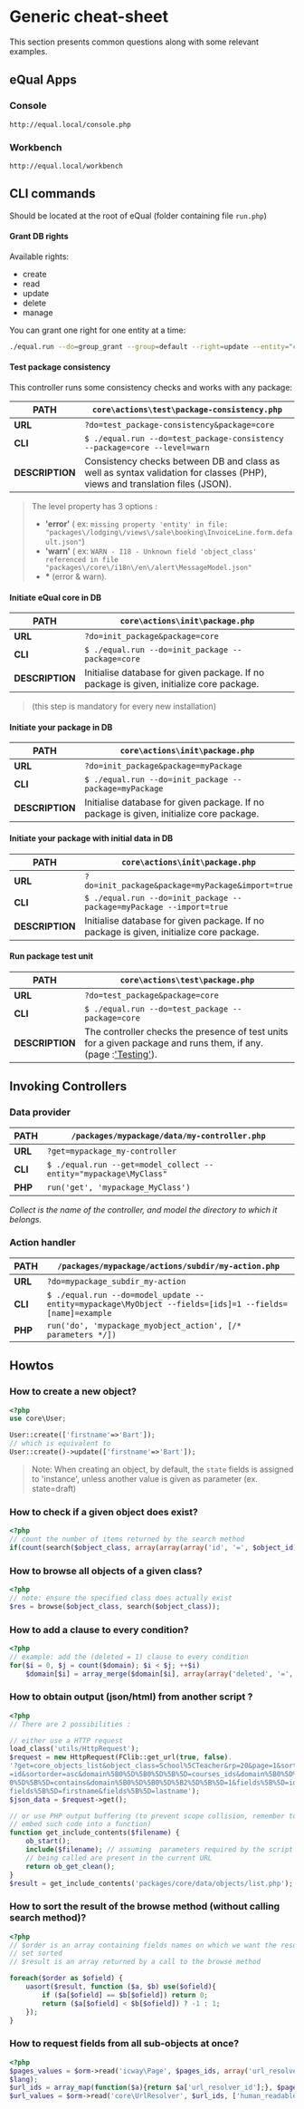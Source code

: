 # Generic cheat-sheet

This section presents common questions along with some relevant examples.

## eQual Apps

### Console

```
http://equal.local/console.php
```

### Workbench

```
http://equal.local/workbench
```

## CLI commands

Should be located at the root of eQual (folder containing file `run.php`)

#### Grant DB rights

Available rights:

- create
- read
- update
- delete
- manage

You can grant one right for one entity at a time:

```bash
./equal.run --do=group_grant --group=default --right=update --entity="core\User"
```

#### Test package consistency

This controller runs some consistency checks and works with any package:

| **PATH**        | `core\actions\test\package-consistency.php`                                                                                 |
|-----------------|-----------------------------------------------------------------------------------------------------------------------------|
| **URL**         | `?do=test_package-consistency&package=core`                                                                                 |
| **CLI**         | `$ ./equal.run --do=test_package-consistency --package=core --level=warn`                                                   |
| **DESCRIPTION** | Consistency checks between DB and class as well as syntax validation for classes (PHP), views and translation files (JSON). |

> The level property has 3 options :
>
> - **'error'** (
    ex: `missing property 'entity' in file:  "packages\/lodging\/views\/sale\booking\InvoiceLine.form.default.json"`)
> - **'warn'** (
    ex: `WARN - I18 - Unknown field 'object_class' referenced in file "packages\/core\/i18n\/en\/alert\MessageModel.json"`
> - **\*** (error & warn).

#### Initiate eQual core in DB

| **PATH**        | `core\actions\init\package.php`                                                         |
|-----------------|-----------------------------------------------------------------------------------------|
| **URL**         | `?do=init_package&package=core`                                                         |
| **CLI**         | `$ ./equal.run --do=init_package --package=core`                                        |
| **DESCRIPTION** | Initialise database for given package. If no package is given, initialize core package. |

> (this step is mandatory for every new installation)

#### Initiate your package in DB

| **PATH**        | `core\actions\init\package.php`                                                         |
|-----------------|-----------------------------------------------------------------------------------------|
| **URL**         | `?do=init_package&package=myPackage`                                                    |
| **CLI**         | `$ ./equal.run --do=init_package --package=myPackage`                                   |
| **DESCRIPTION** | Initialise database for given package. If no package is given, initialize core package. |

#### Initiate your package with initial data in DB

| **PATH**        | `core\actions\init\package.php`                                                         |
|-----------------|-----------------------------------------------------------------------------------------|
| **URL**         | `?do=init_package&package=myPackage&import=true`                                        |
| **CLI**         | `$ ./equal.run --do=init_package --package=myPackage --import=true`                     |
| **DESCRIPTION** | Initialise database for given package. If no package is given, initialize core package. |

#### Run package test unit

| **PATH**        | `core\actions\test\package.php`                                                                                                       |
|-----------------|---------------------------------------------------------------------------------------------------------------------------------------|
| **URL**         | `?do=test_package&package=core`                                                                                                       |
| **CLI**         | `$ ./equal.run --do=test_package --package=core`                                                                                      |
| **DESCRIPTION** | The controller checks the presence of test units for a given package and runs them, if any. (page :['Testing'](../usage/testing.md)). |

## Invoking Controllers

### Data provider

| **PATH** | `/packages/mypackage/data/my-controller.php`                     |
|----------|------------------------------------------------------------------|
| **URL**  | `?get=mypackage_my-controller`                                   |
| **CLI**  | `$ ./equal.run --get=model_collect --entity="mypackage\MyClass"` |
| **PHP**  | ```run('get', 'mypackage_MyClass')```                            |

*Collect is the name of the controller, and model the directory to which it belongs.*

### Action handler

| **PATH** | `/packages/mypackage/actions/subdir/my-action.php`                                                     |
|----------|--------------------------------------------------------------------------------------------------------|
| **URL**  | `?do=mypackage_subdir_my-action`                                                                       |
| **CLI**  | `$ ./equal.run --do=model_update --entity=mypackage\MyObject --fields=[ids]=1 --fields=[name]=example` |
| **PHP**  | ```run('do', 'mypackage_myobject_action', [/* parameters */])```                                       |

## Howtos

### How to create a new object?

```php
<?php
use core\User;

User::create(['firstname'=>'Bart']);
// which is equivalent to
User::create()->update(['firstname'=>'Bart']);
```

> Note: When creating an object, by default, the `state` fields is assigned to 'instance', unless another value is given
> as parameter (ex. state=draft)

### How to check if a given object does exist?

```php
<?php
// count the number of items returned by the search method
if(count(search($object_class, array(array(array('id', '=', $object_id)))))) {...}
```

### How to browse all objects of a given class?

```php
<?php
// note: ensure the specified class does actually exist
$res = browse($object_class, search($object_class));
```

### How to add a clause to every condition?

```php
<?php
// example: add the (deleted = 1) clause to every condition
for($i = 0, $j = count($domain); $i < $j; ++$i)
	$domain[$i] = array_merge($domain[$i], array(array('deleted', '=', '1')));
```

### How to obtain output (json/html) from another script ?

```php
<?php
// There are 2 possibilities :

// either use a HTTP request
load_class('utils/HttpRequest');
$request = new HttpRequest(FClib::get_url(true, false).
'?get=core_objects_list&object_class=School%5CTeacher&rp=20&page=1&sortname
=id&sortorder=asc&domain%5B0%5D%5B0%5D%5B%5D=courses_ids&domain%5B0%5D%5B
0%5D%5B%5D=contains&domain%5B0%5D%5B0%5D%5B2%5D%5B%5D=1&fields%5B%5D=id&
fields%5B%5D=firstname&fields%5B%5D=lastname');
$json_data = $request->get();

// or use PHP output buffering (to prevent scope collision, remember to 
// embed such code into a function)
function get_include_contents($filename) {
	ob_start();	
	include($filename); // assuming  parameters required by the script 
    // being called are present in the current URL 
	return ob_get_clean();
}
$result = get_include_contents('packages/core/data/objects/list.php');
```

### How to sort the result of the browse method (without calling search method)?

```php
<?php
// $order is an array containing fields names on which we want the result 
// set sorted 
// $result is an array returned by a call to the browse method

foreach($order as $ofield) {
	uasort($result, function ($a, $b) use($ofield){
		if ($a[$ofield] == $b[$ofield]) return 0;
		return ($a[$ofield] < $b[$ofield]) ? -1 : 1;
	});
}
```

### How to request fields from all sub-objects at once?

```php
<?php
$pages_values = $orm->read('icway\Page', $pages_ids, array('url_resolver_id'), 
$lang);			
$url_ids = array_map(function($a){return $a['url_resolver_id'];}, $pages_values);
$url_values = $orm->read('core\UrlResolver', $url_ids, ['human_readable_url']);
```
